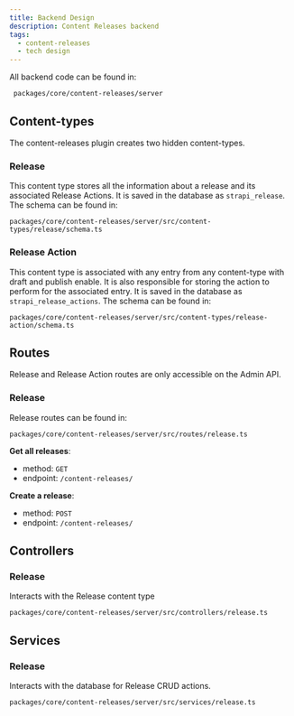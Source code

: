 ```yaml
---
title: Backend Design
description: Content Releases backend
tags:
  - content-releases
  - tech design
---
```


All backend code can be found in:

```
 packages/core/content-releases/server
```

## Content-types

The content-releases plugin creates two hidden content-types.

### Release

This content type stores all the information about a release and its associated Release Actions. It is saved in the database as `strapi_release`. The schema can be found in:

```
packages/core/content-releases/server/src/content-types/release/schema.ts
```

### Release Action

This content type is associated with any entry from any content-type with draft and publish enable. It is also responsible for storing the action to perform for the associated entry. It is saved in the database as `strapi_release_actions`. The schema can be found in:

```
packages/core/content-releases/server/src/content-types/release-action/schema.ts
```

## Routes

Release and Release Action routes are only accessible on the Admin API.

### Release

Release routes can be found in:

```
packages/core/content-releases/server/src/routes/release.ts
```

**Get all releases**:

- method: `GET`
- endpoint: `/content-releases/`

**Create a release**:

- method: `POST`
- endpoint: `/content-releases/`

## Controllers

### Release

Interacts with the Release content type

```
packages/core/content-releases/server/src/controllers/release.ts
```

## Services

### Release

Interacts with the database for Release CRUD actions.

```
packages/core/content-releases/server/src/services/release.ts
```
